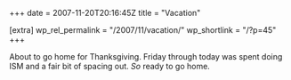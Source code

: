 +++
date = 2007-11-20T20:16:45Z
title = "Vacation"

[extra]
wp_rel_permalink = "/2007/11/vacation/"
wp_shortlink = "/?p=45"
+++

About to go home for Thanksgiving. Friday through today was spent doing ISM
and a fair bit of spacing out.  _So_ ready to go home.
